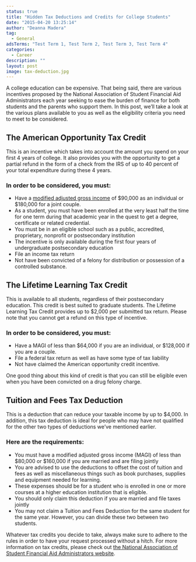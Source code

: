 ```yaml
---
status: true
title: "Hidden Tax Deductions and Credits for College Students"
date: "2015-04-20 13:25:14"
author: "Deanna Madera"
tag:
  - General
adsTerms: "Test Term 1, Test Term 2, Test Term 3, Test Term 4"
categories:
  - Career
description: ""
layout: post
image: tax-deduction.jpg
---
```


A college education can be expensive. That being said, there are various incentives proposed by the National Association of Student Financial Aid Administrators each year seeking to ease the burden of finance for both students and the parents who support them. In this post, we’ll take a look at the various plans available to you as well as the eligibility criteria you need to meet to be considered.

## The American Opportunity Tax Credit

This is an incentive which takes into account the amount you spend on your first 4 years of college. It also provides you with the opportunity to get a partial refund in the form of a check from the IRS of up to 40 percent of your total expenditure during these 4 years.

### In order to be considered, you must:

- Have a [modified adjusted gross income](https://www.irs.com/articles/what-modified-adjusted-gross-income) of $90,000 as an individual or $180,000 for a joint couple.
- As a student, you must have been enrolled at the very least half the time for one term during that academic year in the quest to get a degree, certificate or related credential.
- You must be in an eligible school such as a public, accredited, proprietary, nonprofit or postsecondary institution
- The incentive is only available during the first four years of undergraduate postsecondary education
- File an income tax return
- Not have been convicted of a felony for distribution or possession of a controlled substance.

## The Lifetime Learning Tax Credit

This is available to all students, regardless of their postsecondary education. This credit is best suited to graduate students. The Lifetime Learning Tax Credit provides up to $2,000 per submitted tax return. Please note that you cannot get a refund on this type of incentive.

### In order to be considered, you must:

- Have a MAGI of less than $64,000 if you are an individual, or $128,000 if you are a couple.
- File a federal tax return as well as have some type of tax liability
- Not have claimed the American opportunity credit incentive.

One good thing about this kind of credit is that you can still be eligible even when you have been convicted on a drug felony charge.

## Tuition and Fees Tax Deduction

This is a deduction that can reduce your taxable income by up to $4,000. In addition, this tax deduction is ideal for people who may have not qualified for the other two types of deductions we’ve mentioned earlier.

### Here are the requirements:

- You must have a modified adjusted gross income (MAGI) of less than $80,000 or $160,000 if you are married and are filing jointly
- You are advised to use the deductions to offset the cost of tuition and fees as well as miscellaneous things such as book purchases, supplies and equipment needed for learning.
- These expenses should be for a student who is enrolled in one or more courses at a higher education institution that is eligible.
- You should only claim this deduction if you are married and file taxes jointly
- You may not claim a Tuition and Fees Deduction for the same student for the same year. However, you can divide these two between two students.

Whatever tax credits you decide to take, always make sure to adhere to the rules in order to have your request processed without a hitch. For more information on tax credits, please check out [the National Association of Student Financial Aid Administrators website](https://www.nasfaa.org/).
